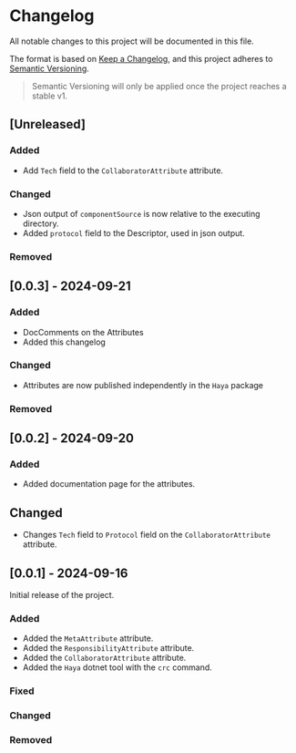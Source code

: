 # Changelog

All notable changes to this project will be documented in this file.

The format is based on [Keep a Changelog](https://keepachangelog.com/en/1.1.0/),
and this project adheres to [Semantic Versioning](https://semver.org/spec/v2.0.0.html).

> Semantic Versioning will only be applied once the project reaches a stable v1.

## [Unreleased]

### Added

- Add `Tech` field to the `CollaboratorAttribute` attribute.

### Changed

- Json output of `componentSource` is now relative to the executing directory.
- Added `protocol` field to the Descriptor, used in json output.

### Removed

## [0.0.3] - 2024-09-21

### Added

- DocComments on the Attributes
- Added this changelog

### Changed

- Attributes are now published independently in the `Haya` package

### Removed

## [0.0.2] - 2024-09-20

### Added

- Added documentation page for the attributes.

## Changed

- Changes `Tech` field to `Protocol` field on the `CollaboratorAttribute` attribute.

## [0.0.1] - 2024-09-16

Initial release of the project.

### Added

- Added the `MetaAttribute` attribute.
- Added the `ResponsibilityAttribute` attribute.
- Added the `CollaboratorAttribute` attribute.
- Added the `Haya` dotnet tool with the `crc` command.

### Fixed

### Changed

### Removed
